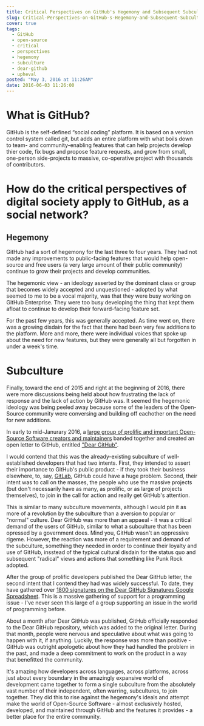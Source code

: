 ```yaml
---
title: Critical Perspectives on GitHub's Hegemony and Subsequent Subculture Upheval
slug: Critical-Perspectives-on-GitHub-s-Hegemony-and-Subsequent-Subculture-Upheval
cover: true
tags:
  - GitHub
  - open-source
  - critical
  - perspectives
  - hegemony
  - subculture
  - dear-github
  - upheval
posted: "May 3, 2016 at 11:26AM"
date: 2016-06-03 11:26:00
---
```


# What is GitHub?
GitHub is the self-defined “social coding” platform.  It is based on a version control system called git, but adds an entire platform with what boils down to team- and community-enabling features that can help projects develop thier code, fix bugs and propose feature requests, and grow from small, one-person side-projects to massive, co-operative project with thousands of contributors.

# How do the critical perspectives of digital society apply to GitHub, as a social network?

## Hegemony
GitHub had a sort of hegemony for the last three to four years. They had not made any improvements to public-facing features that would help open-source and free users (a very large amount of their public community) continue to grow their projects and develop communities.

The hegemonic view - an ideology asserted by the dominant class or group that becomes widely accepted and unquestioned - adopted by what seemed to me to be a vocal majority, was that they were busy working on GitHub Enterprise. They were too busy developing the thing that kept them afloat to continue to develop their forward-facing feature set.

For the past few years, this was generally accepted. As time went on, there was a growing disdain for the fact that there had been very few additions to the platform. More and more, there were individual voices that spoke up about the need for new features, but they were generally all but forgotten in under a week's time.

# Subculture
Finally, toward the end of 2015 and right at the beginning of 2016, there were more discussions being held about how frustrating the lack of response and the lack of action by GitHub was. It seemed the hegemonic ideology was being peeled away because some of the leaders of the Open-Source community were conversing and building off eachother on the need for new additions.

In early to mid-Janurary 2016, a [large group of prolific and important Open-Source Software creators and maintainers](https://github.com/dear-github/dear-github/commit/bc7a4f6bc78445905751061bf96f731edda14c25) banded together and created an open letter to GitHub, entitled ["Dear GitHub"](https://github.com/dear-github/dear-github).

I would contend that this was the already-existing subculture of well-established developers that had two intents. First, they intended to assert their importance to GitHub's public product - if they took their business elsewhere, to, say, [GitLab](https://about.gitlab.com/), GitHub could have a huge problem. Second, their intent was to call on the masses, the people who use the massive projects (but don't necessarily have as many, as prolific, or as large of projects themselves), to join in the call for action and really get GitHub's attention.

This is similar to many subculture movements, although I would pin it as more of a revolution by the subculture than a aversion to popular or "normal" culture. Dear GitHub was more than an appaeal - it was a critical demand of the users of GitHub, similar to what a subculture that has been opressed by a government does. Mind you, GitHub wasn't an oppressive rigeme. However, the reaction was more of a requirement and demand of the subculture, something they needed in order to continue their loyalty and use of GitHub, insstead of the typical cultural disdain for the status quo and subsequent "radical" views and actions that something like Punk Rock adopted.

After the group of prolific developers published the Dear GitHub letter, the second intent that I contend they had was widely successful. To date, they have gathered over [1800 signatures on the Dear GitHub Signatures Google Spreadsheet](https://docs.google.com/spreadsheets/d/1oGsg02jS-PnlIMJ3OlWIOEmhtG-udTwuDz_vsQPBHKs/edit#gid=290603204). This is a massive gathering of support for a programming issue - I've never seen this large of a group supporting an issue in the world of programming before.

About a month after Dear GitHub was published, GitHub officially responded to the Dear GitHub repository, which was added to the original letter. During that month, people were nervous and speculative about what was going to happen with it, if anything. Luckily, the response was more than positive - GitHub was outright apologetic about how they had handled the problem in the past, and made a deep commitment to work on the product in a way that benefitted the community.

It's amazing how developers across languages, across platforms, across just about every boundary in the amazingly expansive world of development came together to form a single subculture from the absolutely vast number of their independent, often warring, subcultures, to join together. They did this to rise against the hegemony's ideals and attempt make the world of Open-Source Software - almost exclusively hosted, developed, and maintained through GitHub and the features it provides - a better place for the entire community.
